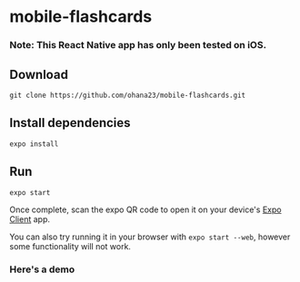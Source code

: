# mobile-flashcards

### Note: This React Native app has only been tested on iOS.

## Download

`git clone https://github.com/ohana23/mobile-flashcards.git`

## Install dependencies

`expo install`

## Run

`expo start`

Once complete, scan the expo QR code to open it on your device's [Expo Client](www.expo.io) app.

You can also try running it in your browser with `expo start --web`, however some functionality will not work.

### Here's a demo

